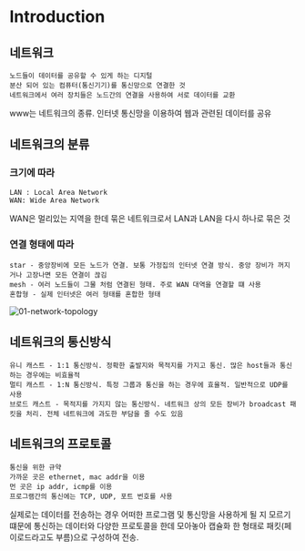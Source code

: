 
# Introduction
## 네트워크
    노드들이 데이터를 공유할 수 있게 하는 디지털 
    분산 되어 있는 컴퓨터(통신기기)를 통신망으로 연결한 것 
    네트워크에서 여러 장치들은 노드간의 연결을 사용하여 서로 데이터를 교환

www는 네트워크의 종류. 인터넷 통신망을 이용하여 웹과 관련된 데이터를 공유 

## 네트워크의 분류
### 크기에 따라
	LAN : Local Area Network
	WAN: Wide Area Network

WAN은 멀리있는 지역을 한데 묶은 네트워크로서 
LAN과 LAN을 다시 하나로 묶은 것

### 연결 형태에 따라
    star - 중앙장비에 모든 노드가 연결. 보통 가정집의 인터넷 연결 방식. 중앙 장비가 꺼지거나 고장나면 모든 연결이 끊김
    mesh - 여러 노드들이 그물 처럼 연결된 형태. 주로 WAN 대역을 연결할 떄 사용
    혼합형 - 실제 인터넷은 여러 형태를 혼합한 형태

![01-network-topology](https://user-images.githubusercontent.com/86335546/127021277-8fdacc38-e2a0-4b31-97e8-1d89c1645a3f.png)

## 네트워크의 통신방식
	유니 캐스트 - 1:1 통신방식. 정확한 출발지와 목적지를 가지고 통신. 많은 host들과 통신하는 경우에는 비효율적
	멀티 캐스트 - 1:N 통신방식. 특정 그룹과 통신을 하는 경우에 효율적. 일반적으로 UDP를 사용
	브로드 캐스트 - 목적지를 가지지 않는 통신방식. 네트워크 상의 모든 장비가 broadcast 패킷을 처리. 전체 네트워크에 과도한 부담을 줄 수도 있음

## 네트워크의 프로토콜
	통신을 위한 규약
	가까운 곳은 ethernet, mac addr을 이용
    먼 곳은 ip addr, icmp를 이용
    프로그램간의 통신에는 TCP, UDP, 포트 번호를 사용

실제로는 데이터를 전송하는 경우 어떠한 프로그램 및 통신망을 사용하게 될 지 모르기 떄문에 통신하는 데이터와 다양한 프로토콜을 한데 모아놓아 캡슐화 한 형태로 패킷(페이로드라고도 부름)으로 구성하여 전송. 
